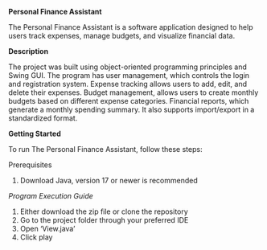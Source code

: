 **Personal Finance Assistant**

The Personal Finance Assistant is a software application designed to help users track expenses, manage budgets, and visualize financial data.

**Description**

The project was built using object-oriented programming principles and Swing GUI. The program has user management, which controls the login and registration system. Expense tracking allows users to add, edit, and delete their expenses. Budget management, allows users to create monthly budgets based on different expense categories. Financial reports, which generate a monthly spending summary. It also supports import/export in a standardized format. 

**Getting Started**

To run The Personal Finance Assistant, follow these steps:

Prerequisites
1. Download Java, version 17 or newer is recommended

_Program Execution Guide_
1. Either download the zip file or clone the repository
2. Go to the project folder through your preferred IDE
3. Open ‘View.java’
4. Click play
